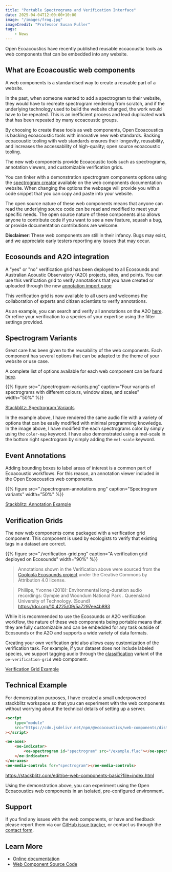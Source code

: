 ```yaml
---
title: "Portable Spectrograms and Verification Interface"
date: 2025-04-04T12:00:00+10:00
image: "/images/frog.jpg"
imageCredit: "Professor Susan Fuller"
tags:
    - News
---
```


Open Ecoacoustics have recently published reusable ecoacoustic tools as web
components that can be embedded into any website.
<!--more-->

## What are Ecoacoustic web components

A web components is a standardised way to create a reusable part of a
website.

In the past, when someone wanted to add a spectrogram to their website, they
would have to recreate spectrogram rendering from scratch, and if the underlying
technology used to build the website changed, the work would have to be
repeated.
This is an inefficient process and lead duplicated work that has been repeated
by many ecoacoustic groups.

By choosing to create these tools as web components, Open Ecoacoustics is
backing ecoacoustic tools with innovative new web standards.
Backing ecoacoustic tooling with web standards ensures their longevity,
reusability, and increases the accessability of high-quality; open source
ecoacoustic tooling.

The new web components provide Ecoacoustic tools such as spectrograms,
annotation viewers, and customizable verification grids.

You can tinker with a demonstration spectrogram components options using the
[spectrogram creator](https://oe-web-components.netlify.app/spectrogram-creator/)
available on the web components documentation website.
When changing the options the webpage will provide you with a code snippet that
you can copy and paste into your website.

The open source nature of these web components means that anyone can read the
underlying source code can be read and modified to meet your specific needs.
The open source nature of these components also allows anyone to contribute code
if you want to see a new feature, squash a bug, or provide documentation
contributions are welcome.

**Disclaimer**: These web components are still in their infancy. Bugs may exist,
and we appreciate early testers reporting any issues that may occur.

## Ecosounds and A2O integration

A "yes" or "no" verification grid has been deployed to all Ecosounds and
Australian Acoustic Observatory (A2O) projects, sites, and points.
You can use this verification grid to verify annotations that you have created
or uploaded through the new
[annotation import page](https://www.ecosounds.org/batch_annotations)

This verification grid is now available to all users and welcomes the
collaboration of experts and citizen scientists to verify annotations.

As an example, you can search and verify all annotations on the A2O
[here](https://data.acousticobservatory.org/projects/1/annotations).
Or refine your verification to a species of your expertise using the filter
settings provided.

## Spectrogram Variants

Great care has been given to the reusability of the web components.
Each component has several options that can be adapted to the theme of your
website or use case.

A complete list of options available for each web component can be found
[here](https://oe-web-components.netlify.app/components/).

{{%
    figure
    src="./spectrogram-variants.png"
    caption="Four variants of spectrograms with different colours, window sizes, and scales"
    width="50%"
%}}

[Stackblitz: Spectrogram Variants](https://stackblitz.com/edit/oe-web-components-basic?file=examples%2Fspectrogram-variants.html)

In the example above, I have rendered the same audio file with a variety of
options that can be easily modified with minimal programming knowledge.
In the image above, I have modified the each spectrograms color by simply using
the `color-map` keyword.
I have also demonstrated using a mel-scale in the bottom right spectrogram by
simply adding the `mel-scale` keyword.

## Event Annotations

Adding bounding boxes to label areas of interest is a common part of
Ecoacoustic workflows.
For this reason, an annotation viewer included in the Open Ecoacoustics web
components.

{{%
    figure
    src="./spectrogram-annotations.png"
    caption="Spectrogram variants"
    width="50%"
%}}

[Stackblitz: Annotation Example](https://stackblitz.com/edit/oe-web-components-basic?file=examples%2Fannotations.html)

## Verification Grids

The new web components come packaged with a verification grid component.
This component is used by ecologists to verify that existing tags in a dataset
are correct.

{{%
    figure
    src="./verification-grid.png"
    caption="A verification grid deployed on Ecosounds"
    width="90%"
%}}

> Annotations shown in the Verification above were sourced from the
> [Cooloola Ecosounds project](https://www.ecosounds.org/projects/1029)
> under the Creative Commons by Attribution 4.0 license.

> Phillips, Yvonne (2018): Environmental long-duration audio recordings: Gympie and Woondum National Park . Queensland University of Technology. (Sound) <https://doi.org/10.4225/09/5a7297ee4b893>

While it is recommended to use the Ecosounds or A2O verification workflow, the
nature of these web components being portable means that they are fully
customizable and can be embedded for any task outside of Ecosounds or the A2O
and supports a wide variety of data formats.

Creating your own verification grid also allows easy customization of the
verification task.
For example, if your dataset does not include labeled species, we support
tagging audio through the
[classification](https://oe-web-components.netlify.app/examples/verification/classification/)
variant of the `oe-verification-grid` web component.

[Verification Grid Example](https://stackblitz.com/edit/oe-web-components-basic?file=examples%2Fverification-grid.html)

## Technical Example

For demonstration purposes, I have created a small underpowered stackblitz
workspace so that you can experiment with the web components without worrying
about the technical details of setting up a server.

```html
<script
    type="module"
    src="https://cdn.jsdelivr.net/npm/@ecoacoustics/web-components/dist/components.js"
></script>

<oe-axes>
    <oe-indicator>
        <oe-spectrogram id="spectrogram" src="/example.flac"></oe-spectrogram>
    </oe-indicator>
</oe-axes>
<oe-media-controls for="spectrogram"></oe-media-controls>
```

<https://stackblitz.com/edit/oe-web-components-basic?file=index.html>

Using the demonstration above, you can experiment using the Open Ecoacoustics
web components in an isolated, pre-configured environment.

## Support

If you find any issues with the web components, or have and feedback please
report them via our
[GitHub issue tracker](https://github.com/ecoacoustics/web-components/issues),
or contact us through the [contact form](/contact).

## Learn More

- [Online documentation](https://oe-web-components.netlify.app/)
- [Web Component Source Code](https://github.com/ecoacoustics/web-components)
